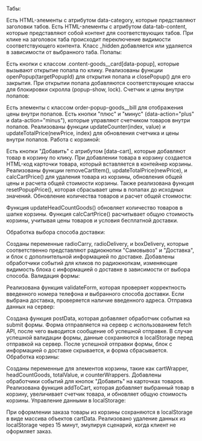#
Табы:

Есть HTML-элементы с атрибутом data-category, которые представляют заголовки табов.
Есть HTML-элементы с атрибутом data-tab-content, которые представляют собой контент для соответствующих табов.
При клике на заголовок таба происходит переключение видимости соответствующего контента. Класс _hidden добавляется или удаляется в зависимости от выбранного таба.
Попапы:

Есть кнопки с классом .content-goods__card[data-popup], которые вызывают открытие попапа по клику.
Реализованы функции openPopup(targetPopupId) для открытия попапа и closePopup() для его закрытия.
При открытии попапа добавляются соответствующие классы для блокировки скролла (popup-show, lock).
Счетчик и цены внутри попапов:

Есть элементы с классом order-popup-goods__bill для отображения цены внутри попапов.
Есть кнопки "плюс" и "минус" (data-action="plus" и data-action="minus"), которые управляют счетчиком товаров внутри попапов.
Реализованы функции updateCounter(index, value) и updateTotalPrice(newPrice, index) для обновления счетчика и цены внутри попапов.
Работа с корзиной:

Есть кнопки "Добавить" с атрибутом [data-cart], которые добавляют товар в корзину по клику.
При добавлении товара в корзину создается HTML-код карточки товара, который вставляется в контейнер корзины.
Реализованы функции removeCartItem(), updateTotalPrice(newPrice), и calcCartPrice() для удаления товара из корзины, обновления общей цены и расчета общей стоимости корзины.
Также реализована функция resetPopupPrice(), которая сбрасывает цены в попапах до исходных значений.
Обновление количества товаров и расчет общей стоимости:

Функция updateHeadCountGoods() обновляет количество товаров в шапке корзины.
Функция calcCartPrice() расчитывает общую стоимость корзины, учитывая цены товаров и условия бесплатной доставки.

Обработка выбора способа доставки:

Созданы переменные radioCarry, radioDelivery, и boxDelivery, которые соответственно представляют радиокнопки "Самовывоз" и "Доставка", и блок с дополнительной информацией по доставке.
Добавлены обработчики событий для кликов по радиокнопкам, изменяющие видимость блока с информацией о доставке в зависимости от выбора способа.
Валидация формы:

Реализована функция validateForm, которая проверяет корректность введенного номера телефона и выбранного способа доставки.
Если выбрана доставка, проверяется наличие введенного адреса.
Отправка данных на сервер:

Создана функция postData, которая добавляет обработчик события на submit формы.
Форма отправляется на сервер с использованием fetch API, после чего выводится сообщение об успешной отправке.
В случае успешной валидации формы, данные сохраняются в localStorage перед отправкой на сервер.
После успешной отправки формы, блок с информацией о доставке скрывается, и форма сбрасывается.
Обработка корзины:

Созданы переменные для элементов корзины, такие как cartWrapper, headCountGoods, totalValue, и counterWrappers.
Добавлены обработчики событий для кнопок "Добавить" на карточках товаров.
Реализована функция addToCart, которая добавляет выбранный товар в корзину, увеличивает счетчик товара, и обновляет общую стоимость корзины.
Управление данными в localStorage:

При оформлении заказа товары из корзины сохраняются в localStorage в виде массива объектов cartData.
Реализовано удаление данных из localStorage через 15 минут, эмулируя сценарий, когда клиент не оформляет заказ.
